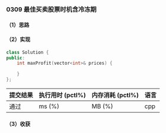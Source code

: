 ### 0309 最佳买卖股票时机含冷冻期

#### （1）思路

#### （2）实现

```cpp
class Solution {
public:
    int maxProfit(vector<int>& prices) {

    }
};
```

| 提交结果 | 执行用时 (pctl%) | 内存消耗 (pctl%) | 语言 |
|:---------|:-----------------|:-----------------|:-----|
| 通过     |  ms (%)   |  MB (%)  | cpp  |

#### （3）收获
